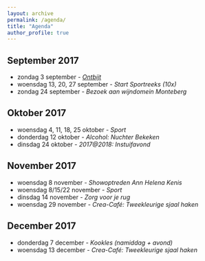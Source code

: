 ```yaml
---
layout: archive
permalink: /agenda/
title: "Agenda"
author_profile: true
---
```


## September 2017

- zondag 3 september - [_Ontbijt_](./../assets/media/agenda/2017-09-03-ontbijt.jpg)
- woensdag 13, 20, 27 september - _Start Sportreeks (10x)_
- zondag 24 september - _Bezoek aan wijndomein Monteberg_

## Oktober 2017

- woensdag 4, 11, 18, 25 oktober - _Sport_
- donderdag 12 oktober - _Alcohol: Nuchter Bekeken_
- dinsdag 24 oktober - _2017@2018: Instuifavond_

## November 2017

- woensdag 8 november - _Showoptreden Ann Helena Kenis_
- woensdag 8/15/22 november - _Sport_
- dinsdag 14 november - _Zorg voor je rug_
- woensdag 29 november - _Crea-Café: Tweekleurige sjaal haken_

## December 2017

- donderdag 7 december - _Kookles (namiddag + avond)_
- woensdag 13 december - _Crea-Café: Tweekleurige sjaal haken_
